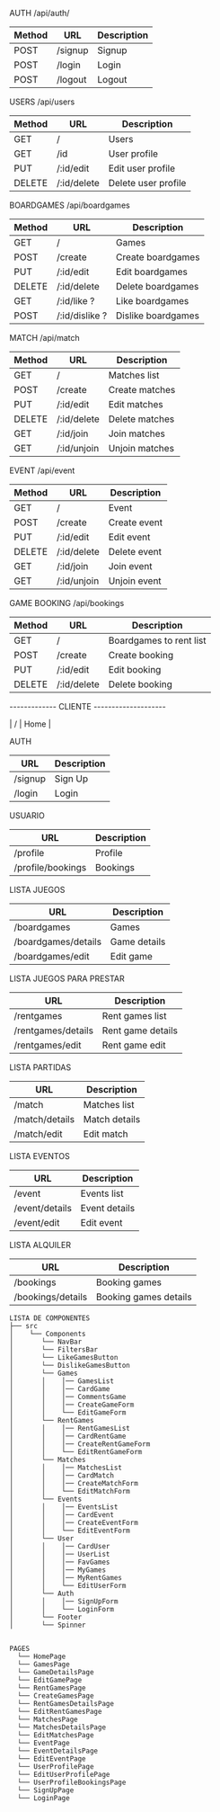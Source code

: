 AUTH /api/auth/

|  Method  | URL | Description |
| ------------- | ------------- | ------------- |
| POST  | /signup  | Signup |
| POST  | /login  | Login |
| POST  | /logout | Logout  |

USERS /api/users

|  Method  | URL | Description |
| ------------- | ------------- | ------------- |
| GET  | /  | Users  |
| GET  | /id  | User profile  |
| PUT  | /:id/edit  | Edit user profile |
| DELETE  | /:id/delete  | Delete user profile  |

BOARDGAMES /api/boardgames

|  Method  | URL | Description |
| ------------- | ------------- | ------------- |
| GET  | /  | Games   |
| POST  | /create  | Create boardgames   |
| PUT | /:id/edit  | Edit boardgames  |
| DELETE  | /:id/delete  | Delete boardgames  |
| GET  | /:id/like ? | Like boardgames  |
| POST | /:id/dislike ?  | Dislike boardgames |

MATCH /api/match

|  Method  | URL | Description |
| ------------- | ------------- | ------------- |
| GET  | /  | Matches list   |
| POST  | /create  | Create matches   |
| PUT | /:id/edit  | Edit matches  |
| DELETE  | /:id/delete  | Delete matches  |
| GET | /:id/join  | Join matches |
| GET | /:id/unjoin  | Unjoin matches |

EVENT /api/event

|  Method  | URL | Description |
| ------------- | ------------- | ------------- |
| GET  | /  | Event   |
| POST  | /create  | Create event   |
| PUT | /:id/edit  | Edit event  |
| DELETE  | /:id/delete  | Delete event  |
| GET | /:id/join  | Join event |
| GET | /:id/unjoin  | Unjoin event |


GAME BOOKING /api/bookings

|  Method  | URL | Description |
| ------------- | ------------- | ------------- |
| GET  | /  | Boardgames to rent list   |
| POST  | /create  | Create booking   |
| PUT | /:id/edit  | Edit booking  |
| DELETE  | /:id/delete  | Delete booking  |


------------- CLIENTE --------------------

| /  | Home   |

AUTH

| URL | Description |
| ------------- | ------------- |
| /signup  | Sign Up   |
| /login  | Login   |

USUARIO

| URL | Description |
| ------------- | ------------- |
| /profile  | Profile   |
| /profile/bookings  | Bookings   |

LISTA JUEGOS

| URL | Description |
| ------------- | ------------- |
| /boardgames  | Games   |
| /boardgames/details  | Game details   |
| /boardgames/edit  | Edit game   |

LISTA JUEGOS PARA PRESTAR

| URL | Description |
| ------------- | ------------- |
| /rentgames  | Rent games list   |
| /rentgames/details  | Rent game details   |
| /rentgames/edit  | Rent game edit   |

LISTA PARTIDAS

| URL | Description |
| ------------- | ------------- |
| /match  | Matches list   |
| /match/details  | Match details   |
| /match/edit  | Edit match   |

LISTA EVENTOS

| URL | Description |
| ------------- | ------------- |
| /event  | Events list   |
| /event/details  | Event details   |
| /event/edit  | Edit event   |

LISTA ALQUILER

| URL | Description |
| ------------- | ------------- |
| /bookings  | Booking games   |
| /bookings/details  | Booking games details   |

```
LISTA DE COMPONENTES
├── src
│    └── Components
│       └── NavBar
│       └── FiltersBar
│       └── LikeGamesButton
│       └── DislikeGamesButton
│       └── Games
│       │    │── GamesList
│       │    │── CardGame
│       │    │── CommentsGame
│       │    │── CreateGameForm
│       │    └── EditGameForm
│       └── RentGames
│       │    │── RentGamesList
│       │    │── CardRentGame
│       │    │── CreateRentGameForm
│       │    └── EditRentGameForm
│       └── Matches
│       │    │── MatchesList
│       │    │── CardMatch
│       │    │── CreateMatchForm
│       │    └── EditMatchForm
│       └── Events
│       │    │── EventsList
│       │    │── CardEvent
│       │    │── CreateEventForm
│       │    └── EditEventForm
│       └── User
│       │    │── CardUser
│       │    │── UserList
│       │    │── FavGames
│       │    │── MyGames
│       │    │── MyRentGames
│       │    └── EditUserForm
│       └── Auth
│       │    │── SignUpForm
│       │    └── LoginForm
│       └── Footer
│       └── Spinner


PAGES
  └── HomePage
  └── GamesPage 
  └── GameDetailsPage
  └── EditGamePage
  └── RentGamesPage
  └── CreateGamesPage
  └── RentGamesDetailsPage 
  └── EditRentGamesPage
  └── MatchesPage
  └── MatchesDetailsPage
  └── EditMatchesPage
  └── EventPage
  └── EventDetailsPage
  └── EditEventPage
  └── UserProfilePage
  └── EditUserProfilePage
  └── UserProfileBookingsPage
  └── SignUpPage
  └── LoginPage
```
